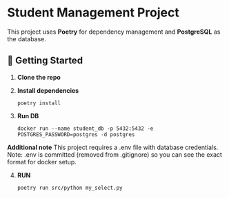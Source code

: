# Student Management Project

This project uses **Poetry** for dependency management and **PostgreSQL** as the database.

## 🚀 Getting Started

1. **Clone the repo**

2. **Install dependencies**

   ```
   poetry install
   ```

3. **Run DB**
   ```
   docker run --name student_db -p 5432:5432 -e POSTGRES_PASSWORD=postgres -d postgres
   ```

**Additional note**
This project requires a .env file with database credentials.
Note: .env is committed (removed from .gitignore) so you can see the exact format for docker setup.

4. **RUN**
   ```
   poetry run src/python my_select.py
   ```
